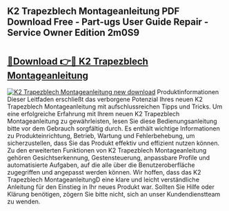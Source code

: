 ## K2 Trapezblech Montageanleitung PDF Download Free - Part-ugs User Guide Repair - Service Owner Edition 2m0S9

# <h2><a href="http://df6wsr3.blite.top/?on=K2+Trapezblech+Montageanleitung">🔗Download 👉🔴 K2 Trapezblech Montageanleitung</a></h2>

[![K2 Trapezblech Montageanleitung new download](https://i.imgur.com/lujVjoI.png)](http://df6wsr3.blite.top/?on=K2+Trapezblech+Montageanleitung)
Produktinformationen Dieser Leitfaden erschließt das verborgene Potenzial Ihres neuen K2 Trapezblech Montageanleitung mit aufschlussreichen Tipps und Tricks. Um eine erfolgreiche Erfahrung mit Ihrem neuen K2 Trapezblech Montageanleitung zu gewährleisten, lesen Sie diese Bedienungsanleitung bitte vor dem Gebrauch sorgfältig durch. Es enthält wichtige Informationen zu Produkteinrichtung, Betrieb, Wartung und Fehlerbehebung, um sicherzustellen, dass Sie das Produkt effektiv und effizient nutzen können. Zu den erweiterten Funktionen von K2 Trapezblech Montageanleitung gehören Gesichtserkennung, Gestensteuerung, anpassbare Profile und automatisierte Aufgaben, auf die alle über die Benutzeroberfläche zugegriffen und angepasst werden können. Wir hoffen, dass das K2 Trapezblech MontageanleitungD eine klare und leicht verständliche Anleitung für den Einstieg in Ihr neues Produkt war. Sollten Sie Hilfe oder Klärung benötigen, zögern Sie bitte nicht, sich an unser Kundendienstteam zu wenden.
